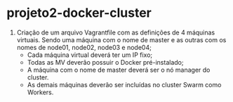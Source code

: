 # projeto2-docker-cluster

1. Criação de um arquivo Vagrantfile com as definições de 4 máquinas virtuais. Sendo uma máquina com o nome de master e as outras com os nomes de node01, node02, node03 e node04; 
   - Cada máquina virtual deverá ter um IP fixo; 
   - Todas as MV deverão possuir o Docker pré-instalado; 
   - A máquina com o nome de master deverá ser o nó manager do cluster. 
   - As demais máquinas deverão ser incluídas no cluster Swarm como Workers.

